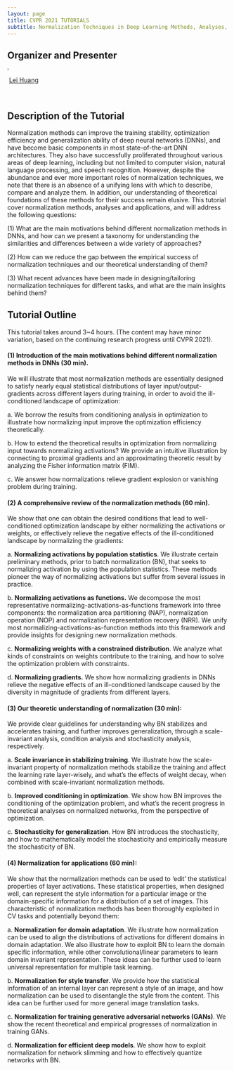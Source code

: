 ```yaml
---
layout: page
title: CVPR 2021 TUTORIALS
subtitle: Normalization Techniques in Deep Learning Methods, Analyses, and Applications
---
```






## **Organizer and Presenter**

<img src="C:\Users\andhu\Documents\GitHub\normalization-dnn.github.io\img\LeiHuang.jpg" style="zoom: 25%;" />

​																			 	[Lei Huang](https://huangleibuaa.github.io/)

​									

## Description of the Tutorial

Normalization methods can improve the training stability, optimization efficiency and generalization ability of deep neural networks (DNNs), and have become basic components in most state-of-the-art DNN architectures. They also have successfully proliferated throughout various areas of deep learning, including but not limited to computer vision, natural language processing, and speech recognition. However, despite the abundance and ever more important roles of normalization techniques, we note that there is an absence of a unifying lens with which to describe, compare and analyze them. In addition, our understanding of theoretical foundations of these methods for their success remain elusive. This tutorial cover normalization methods, analyses and applications, and will address the following questions:

(1) What are the main motivations behind different normalization methods in DNNs, and how can we present a taxonomy for understanding the similarities and differences between a wide variety of approaches?

(2) How can we reduce the gap between the empirical success of normalization techniques and our theoretical understanding of them?

(3) What recent advances have been made in designing/tailoring normalization techniques for different tasks, and what are the main insights behind them?



## Tutorial Outline

This tutorial takes around 3~4 hours.  (The content may have minor variation, based on the continuing research progress until CVPR 2021).

#### (1)  **Introduction of the main motivations behind different normalization methods in DNNs** **(30 min).**  

We will illustrate that most normalization methods are essentially designed to satisfy nearly equal statistical distributions of layer input/output-gradients across different layers during training, in order to avoid the ill-conditioned landscape of optimization: 

a.  We borrow the results from conditioning analysis in optimization to illustrate how normalizing input improve the optimization efficiency theoretically. 

b.  How to extend the theoretical results in optimization from normalizing input towards normalizing activations? We provide an intuitive illustration by connecting to proximal gradients and an approximating theoretic result by analyzing the Fisher information matrix (FIM).

c.  We answer how normalizations relieve gradient explosion or vanishing problem during training. 

 

#### (2) **A comprehensive review of the normalization methods (60 min).**  

We show that one can obtain the desired conditions that lead to well-conditioned optimization landscape by either normalizing the activations or weights, or effectively relieve the negative effects of the ill-conditioned landscape by normalizing the gradients: 

a.  **Normalizing activations by population statistics**. We illustrate certain preliminary methods, prior to batch normalization (BN), that seeks to normalizing activation by using the population statistics. These methods pioneer the way of normalizing activations but suffer from several issues in practice. 

b.  **Normalizing activations as functions.** We decompose the most representative normalizing-activations-as-functions framework into three components: the normalization area partitioning (NAP), normalization operation (NOP) and normalization representation recovery (NRR). We unify most normalizing-activations-as-function methods into this framework and provide insights for designing new normalization methods.

c. **Normalizing weights** **with a constrained distribution**. We analyze what kinds of constraints on weights contribute to the training, and how to solve the optimization problem with constraints. 

d.  **Normalizing gradients.** We show how normalizing gradients in DNNs relieve the negative effects of an ill-conditioned landscape caused by the diversity in magnitude of gradients from different layers. 

 

#### (3) **Our theoretic understanding of normalization (30 min)**: 

We provide clear guidelines for understanding why BN stabilizes and accelerates training, and further improves generalization, through a scale-invariant analysis, condition analysis and stochasticity analysis, respectively.

a.  **Scale invariance in stabilizing training**. We illustrate how the scale-invariant property of normalization methods stabilize the training and affect the learning rate layer-wisely, and what’s the effects of weight decay, when combined with scale-invariant normalization methods.

b.  **Improved conditioning in optimization**. We show how BN improves the conditioning of the optimization problem, and what’s the recent progress in theoretical analyses on normalized networks, from the perspective of optimization.

c.  **Stochasticity for generalization**. How BN introduces the stochasticity, and how to mathematically model the stochasticity and empirically measure the stochasticity of BN. 

 

#### (4) **Normalization for applications (60 min)**: 

We show that the normalization methods can be used to ‘edit’ the statistical properties of layer activations. These statistical properties, when designed well, can represent the style information for a particular image or the domain-specific information for a distribution of a set of images. This characteristic of normalization methods has been thoroughly exploited in CV tasks and potentially beyond them:

a.  **Normalization for domain adaptation**. We illustrate how normalization can be used to align the distributions of activations for different domains in domain adaptation. We also illustrate how to exploit BN to learn the domain specific information, while other convolutional/linear parameters to learn domain invariant representation. These ideas can be further used to learn universal representation for multiple task learning.

b.  **Normalization for style transfer**. We provide how the statistical information of an internal layer can represent a style of an image, and how normalization can be used to disentangle the style from the content. This idea can be further used for more general image translation tasks.

c.  **Normalization for training generative adversarial networks (GANs)**. We show the recent theoretical and empirical progresses of normalization in training GANs. 

d.  **Normalization for efficient deep models**. We show how to exploit normalization for network slimming and how to effectively quantize networks with BN. 

 

